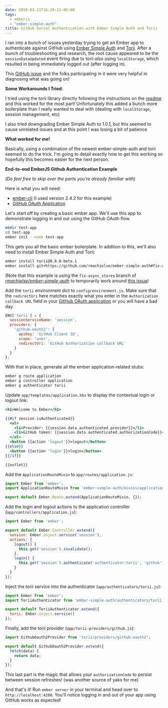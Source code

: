 ```yaml
---
date: 2016-03-21T16:29:11-05:00
tags:
  - emberjs
  - "ember-simple-auth"
title: GitHub Social Authentication with Ember Simple Auth and Torii
---
```


I ran into a bunch of issues yesterday trying to get an Ember app to
authenticate against GitHub using [Ember Simple Auth][1] and [Torii][2]. After
a bunch of troubleshooting and research, the root cause appeared to be the
`sessionDataUpdated` event firing due to torii _also_ using `localStorage`,
which resulted in being immediately logged out (after logging in).

This [GitHub issue][3] and the folks participating in it were very helpful in
diagnosing what was going on!


**Some Workarounds I Tried**:

I tried using the torii library directly following the instructions on the
[readme][2] and this worked for the most part! Unfortunately this added a bunch
more boilerplate than I really wanted to deal with (dealing with
`localStorage`, session management, etc)

I also tried downgrading Ember Simple Auth to 1.0.1, but this seemed to cause
unrelated issues and at this point I was losing a bit of patience <i class="fa
fa-frown-o"></i>


**What worked for me!**

Basically, using a combination of the newest ember-simple-auth and torii seemed
to do the trick. I'm going to detail exactly how to get this working so
hopefully this becomes easier for the next person.

**End-to-end EmberJS Github Authentication Example**

_(Do feel free to skip over the parts you're already familiar with)_

Here is what you will need:

- [ember-cli][5] (I used version 2.4.2 for this example)
- [GitHub OAuth Application][4]

Let's start off by creating a basic ember app. We'll use this app to
demonstrate logging in and out using the GitHub OAuth flow.

``` bash
mkdir test-app
cd test-app
ember init --name test-app
```

This gets you all the basic ember boilerplate. In addition to this, we'll also
need to install Ember Simple Auth and Torii:

``` bash
ember install torii@0.8.0-beta.1
ember install git+https://github.com/rmachielse/ember-simple-auth#fix-async_stores
```

(Note that this example is using the `fix-async_stores` branch of <a
href="https://github.com/rmachielse/ember-simple-auth"><i class="fa
fa-github"> rmachielse/ember-simple-auth</i></a> to temporarily work around
[this issue][3])

Add the `torii` environment dict to `config/environment.js`. Make sure that the
`redirectUri` here matches exactly what you enter in the `Authorization
callback URL` field in your [GitHub OAuth application][4] or you will have a
bad day.

``` js
ENV['torii'] = {
  sessionServiceName: 'session',
  providers: {
    'github-oauth2': {
      apiKey: 'GitHub Client ID',
      scope: 'user',
      redirectUri: 'GitHub Authorization callback URL'
    }
  }
};
```

With that in place, generate all the ember application-related stubs:

``` bash
ember g route application
ember g controller application
ember g authenticator torii
```

Update `app/templates/application.hbs` to display the contextual login or logout link:

``` handlebars
<h1>Welcome to Ember</h1>

{{#if session.isAuthenticated}}
  <ul>
    <li>Provider: {{session.data.authenticated.provider}}</li>
    <li>GitHub token: {{session.data.authenticated.authorizationCode}}</li>
  </ul>
  <button {{action 'logout'}}>logout</button>
{{else}}
  <button {{action 'login'}}>login</button>
{{/if}}

{{outlet}}
```

Add the `ApplicationRouteMixin` to `app/routes/application.js`:

``` js
import Ember from 'ember';
import ApplicationRouteMixin from 'ember-simple-auth/mixins/application-route-mixin';

export default Ember.Route.extend(ApplicationRouteMixin, {});
```

Add the login and logout actions to the application controller
(`app/controllers/application.js`):

``` js
import Ember from 'ember';

export default Ember.Controller.extend({
  session: Ember.inject.service('session'),
  actions: {
    logout() {
      this.get('session').invalidate();
    },
    login() {
      this.get('session').authenticate('authenticator:torii', 'github');
    }
  }
});
```

Inject the torii service into the authenticator (`app/authenticators/torii.js`):

``` js
import Ember from 'ember';
import ToriiAuthenticator from 'ember-simple-auth/authenticators/torii';

export default ToriiAuthenticator.extend({
  torii: Ember.inject.service()
});
```

Finally, add the torii provider (`app/torii-providers/github.js`):

``` js
import GithubOauth2Provider from 'torii/providers/github-oauth2';

export default GithubOauth2Provider.extend({
  fetch(data) {
    return data;
  }
});
```

This last part is the magic that allows your `authorizationCode` to persist
between session refreshes! (was another source of yaks for me)

And that's it! Run `ember server` in your terminal and head over to
`http://localhost:4200`. You'll notice logging in and out of your app using
GitHub works as expected!

[1]: https://github.com/simplabs/ember-simple-auth
[2]: https://github.com/Vestorly/torii
[3]: https://github.com/simplabs/ember-simple-auth/issues/927
[4]: https://github.com/settings/developers
[5]: http://ember-cli.com
